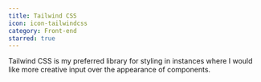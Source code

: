 ```yaml
---
title: Tailwind CSS
icon: icon-tailwindcss
category: Front-end
starred: true
---
```

Tailwind CSS is my preferred library for styling in instances where I would like more creative input over the appearance of components.
